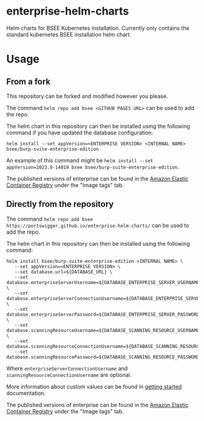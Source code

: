 # enterprise-helm-charts

Helm charts for BSEE Kubernetes installation. 
Currently only contains the standard kubernetes BSEE installation helm chart.

# Usage

## From a fork

This repository can be forked and modified however you please.

The command ```helm repo add bsee <GITHUB PAGES URL>``` can be used to add the repo.

The helm chart in this repository can then be installed using the following command if you have updated the database configuration:

```shell
helm install --set appVersion=<ENTERPRISE VERSION> <INTERNAL NAME> bsee/burp-suite-enterprise-edition
```

An example of this command might be ```helm install --set appVersion=2023.9-14019 bsee bsee/burp-suite-enterprise-edition```.

The published versions of enterprise can be found in the [Amazon Elastic Container Registry](https://gallery.ecr.aws/portswigger/enterprise-server) under the "Image tags" tab.

## Directly from the repository

The command ```helm repo add bsee https://portswigger.github.io/enterprise-helm-charts/``` can be used to add the repo.

The helm chart in this repository can then be installed using the following command:

```shell
helm install bsee/burp-suite-enterprise-edition <INTERNAL NAME> \
   --set appVersion=<ENTERPRISE VERSION> \
   --set database.url=${DATABASE_URL} \
   --set database.enterpriseServerUsername=${DATABASE_ENTERPRISE_SERVER_USERNAME} \
   --set database.enterpriseServerConnectionUsername=${DATABASE_ENTERPRISE_SERVER_CONNECTION_USERNAME} \
   --set database.enterpriseServerPassword=${DATABASE_ENTERPRISE_SERVER_PASSWORD} \
   --set database.scanningResourceUsername=${DATABASE_SCANNING_RESOURCE_USERNAME} \
   --set database.scanningResourceConnectionUsername=${DATABASE_SCANNING_RESOURCE_CONNECTION_USERNAME}
   --set database.scanningResourcePassword=${DATABASE_SCANNING_RESOURCE_PASSWORD}
```

Where ```enterpriseServerConnectionUsername``` and ```scanningResourceConnectionUsername``` are optional.

More information about custom values can be found in [getting started](https://portswigger.net/burp/documentation/enterprise/getting-started/kubernetes/new-deployment/install-app#providing-custom-values-for-the-helm-chart) documentation.

The published versions of enterprise can be found in the [Amazon Elastic Container Registry](https://gallery.ecr.aws/portswigger/enterprise-server) under the "Image tags" tab.


